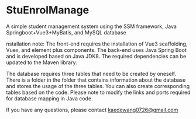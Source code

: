 # StuEnrolManage

A simple student management system using the SSM framework, Java Springboot+Vue3+MyBatis, and MySQL database

nstallation note: The front-end requires the installation of Vue3 scaffolding, Vuex, and element plus components. The back-end uses Java Spring Boot and is developed based on Java JDK8. The required dependencies can be updated to the Maven library.

The database requires three tables that need to be created by oneself. There is a folder in the folder that contains information about the database and stores the usage of the three tables. You can also create corresponding tables based on the code. Please note to modify the links and ports required for database mapping in Java code.


If you have any questions, please contact kaedewang0726@gmail.com

